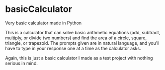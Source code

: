 # basicCalculator
Very basic calculator made in Python

This is a calculator that can solve basic arithmetic equations (add, subtract, multiply, or divide two numbers) and find the area of a circle, square, triangle, or trapezoid. The prompts given are in natural language, and you'll have to type in your response one at a time as the calculator asks.

Again, this is just a basic calculator I made as a test project with nothing serious in mind.
